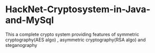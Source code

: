 # HackNet-Cryptosystem-in-Java-and-MySql
This a complete crypto system providing features of symmetric cryptography(AES algo) , asymmetric cryptography(RSA algo) and steganography
